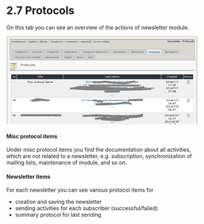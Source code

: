 # 2.7 Protocols

On this tab you can see an overview of the actions of newsletter module.

![](../assets/protocol1_en.PNG)


#### Misc protocol items
Under misc protocol items you find the documentation about all activities, which are not related to a newsletter, e.g. subscription, synchronization of mailing lists, maintenance of module, and so on.

#### Newsletter items
For each newsletter you can see various protocol items for 
* creation and saving the newsletter
* sending activities for each subscriber (successful/failed)
* summary protocol for last sending